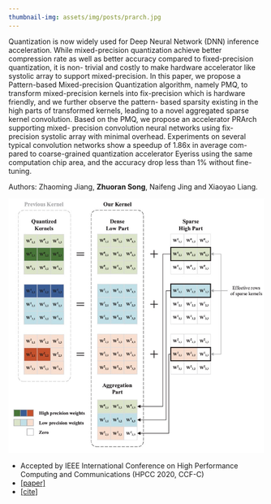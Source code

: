 ```yaml
---
thumbnail-img: assets/img/posts/prarch.jpg
---
```

Quantization is now widely used for Deep Neural Network (DNN) inference acceleration. While mixed-precision quantization achieve better compression rate as well as better accuracy compared to fixed-precision quantization, it is non- trivial and costly to make hardware accelerator like systolic array to support mixed-precision. In this paper, we propose a Pattern-based Mixed-precision Quantization algorithm, namely PMQ, to transform mixed-precision kernels into fix-precision which is hardware friendly, and we further observe the pattern- based sparsity existing in the high parts of transformed kernels, leading to a novel aggregated sparse kernel convolution. Based on the PMQ, we propose an accelerator PRArch supporting mixed- precision convolution neural networks using fix-precision systolic array with minimal overhead. Experiments on several typical convolution networks show a speedup of 1.86x in average com- pared to coarse-grained quantization accelerator Eyeriss using the same computation chip area, and the accuracy drop less than 1% without fine-tuning.

Authors: Zhaoming Jiang, **Zhuoran Song**, Naifeng Jing and Xiaoyao Liang.

![prarch](/assets/img/posts/prarch.jpg)

* Accepted by IEEE International Conference on High Performance Computing and Communications (HPCC 2020, CCF-C)
* [[paper]](https://ieeexplore.ieee.org/abstract/document/9408033)
* [[cite]](https://scholar.googleusercontent.com/scholar.bib?q=info:kBFV-0BrhfwJ:scholar.google.com/&output=citation&scisdr=CgVK0WDnEPjT2KL2pnY:AAGBfm0AAAAAYjPwvnaaPzBoh8kZwaMHA1DQE2ouejR5&scisig=AAGBfm0AAAAAYjPwvqSjiQCq7l1TtszFI-ajTtFq8Bnp&scisf=4&ct=citation&cd=-1&hl=zh-CN)